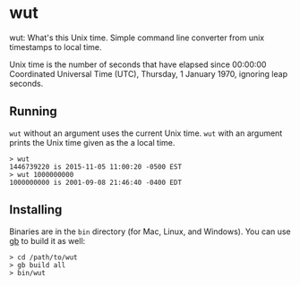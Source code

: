 # wut
wut: What's this Unix time. Simple command line converter from unix timestamps to local time.

Unix time is the number of seconds that have elapsed since 00:00:00 Coordinated Universal Time (UTC), Thursday, 1 January 1970, ignoring leap seconds.

## Running

`wut` without an argument uses the current Unix time. `wut` with an argument prints the Unix time given as the a local time.

    > wut 
    1446739220 is 2015-11-05 11:00:20 -0500 EST
    > wut 1000000000
    1000000000 is 2001-09-08 21:46:40 -0400 EDT
    
## Installing

Binaries are in the `bin` directory (for Mac, Linux, and Windows). You can use [gb](https://getgb.io/) to build it as well:

    > cd /path/to/wut
    > gb build all
    > bin/wut
